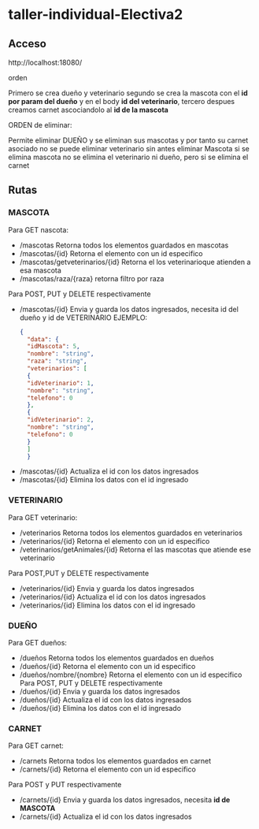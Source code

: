# taller-individual-Electiva2
## Acceso

http://localhost:18080/

orden

Primero se crea dueño y veterinario
segundo  se crea la mascota con el **id por param del dueño** y en el body **id del veterinario**, 
tercero despues creamos carnet ascociandolo al **id de la mascota**

ORDEN de eliminar:

Permite eliminar DUEÑO y se eliminan sus mascotas y por tanto su carnet asociado
no se puede eliminar veterinario sin antes eliminar Mascota
si se elimina mascota no se elimina el veterinario ni dueño, pero si se elimina el carnet


## Rutas
### MASCOTA
Para GET nascota:
- /mascotas Retorna todos los elementos guardados en mascotas
- /mascotas/{id} Retorna el elemento con un id especifico
- /mascotas/getveterinarios/{id} Retorna el los veterinarioque atienden a esa mascota
- /mascotas/raza/{raza} retorna filtro por raza
  
Para POST, PUT y DELETE respectivamente
- /mascotas/{id} Envia y guarda los datos ingresados, necesita id del dueño y id de VETERINARIO
  EJEMPLO:
  ```json
  {
    "data": {
    "idMascota": 5,
    "nombre": "string",
    "raza": "string",
    "veterinarios": [
    {
    "idVeterinario": 1,
    "nombre": "string",
    "telefono": 0
    },
    {
    "idVeterinario": 2,
    "nombre": "string",
    "telefono": 0
    }
    ]
    }

- /mascotas/{id} Actualiza el id con los datos ingresados
- /mascotas/{id} Elimina los datos con el id ingresado

### VETERINARIO
  Para GET veterinario:
  - /veterinarios Retorna todos los elementos guardados en veterinarios
  - /veterinarios/{id} Retorna el elemento con un id especifico
  - /veterinarios/getAnimales/{id} Retorna el las mascotas que atiende ese veterinario
  
  Para POST,PUT y DELETE respectivamente
  - /veterinarios/{id} Envia y guarda los datos ingresados
  - /veterinarios/{id} Actualiza el id con los datos ingresados
  - /veterinarios/{id} Elimina los datos con el id ingresado


### DUEÑO
Para GET dueños:
- /dueños Retorna todos los elementos guardados en dueños
- /dueños/{id} Retorna el elemento con un id especifico
- /dueños/nombre/{nombre} Retorna el elemento con un id especifico
Para POST, PUT y DELETE respectivamente
- /dueños/{id} Envia y guarda los datos ingresados
- /dueños/{id} Actualiza el id con los datos ingresados
- /dueños/{id} Elimina los datos con el id ingresado
  
### CARNET
  Para GET carnet:
- /carnets Retorna todos los elementos guardados en carnet
- /carnets/{id} Retorna el elemento con un id especifico

Para POST y PUT respectivamente
- /carnets/{id} Envia y guarda los datos ingresados, necesita **id de MASCOTA**
- /carnets/{id} Actualiza el id con los datos ingresados




